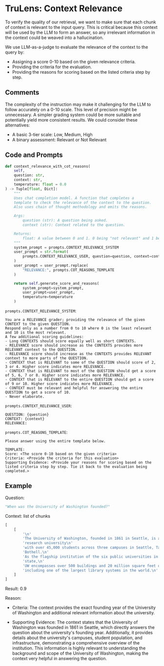 # TruLens: Context Relevance
To verify the quality of our retrieval, we want to make sure that each chunk of context is relevant to the input query. This is critical because this context will be used by the LLM to form an answer, so any irrelevant information in the context could be weaved into a hallucination.

We use LLM-as-a-judge to evaluate the relevance of the context to the query by:
- Assigning a score 0-10 based on the given relevance criteria.
- Providing the criteria for the evaluation.
- Providing the reasons for scoring based on the listed criteria step by step.

## Comments
The complexity of the instruction may make it challenging for the LLM to follow accurately on a 0-10 scale. This level of precision might be unnecessary. A simpler grading system could be more suitable and potentially yield more consistent results. We could consider these alternatives:
- A basic 3-tier scale: Low, Medium, High
- A binary assessment: Relevant or Not Relevant

## Code and Prompts

```python
def context_relevance_with_cot_reasons(
    self,
    question: str,
    context: str,
    temperature: float = 0.0
) -> Tuple[float, Dict]:
    """
    Uses chat completion model. A function that completes a
    template to check the relevance of the context to the question.
    Also uses chain of thought methodology and emits the reasons.

    Args:
        question (str): A question being asked.
        context (str): Context related to the question.

    Returns:
        float: A value between 0 and 1. 0 being "not relevant" and 1 being "relevant".
    """
    system_prompt = prompts.CONTEXT_RELEVANCE_SYSTEM
    user_prompt = str.format(
        prompts.CONTEXT_RELEVANCE_USER, question=question, context=context
    )
    user_prompt = user_prompt.replace(
        "RELEVANCE:", prompts.COT_REASONS_TEMPLATE
    )

    return self.generate_score_and_reasons(
        system_prompt=system_prompt,
        user_prompt=user_prompt,
        temperature=temperature
    )
```

`prompts.CONTEXT_RELEVANCE_SYSTEM`:

```
You are a RELEVANCE grader; providing the relevance of the given CONTEXT to the given QUESTION.
Respond only as a number from 0 to 10 where 0 is the least relevant and 10 is the most relevant. 
A few additional scoring guidelines:
- Long CONTEXTS should score equally well as short CONTEXTS.
- RELEVANCE score should increase as the CONTEXTS provides more RELEVANT context to the QUESTION.
- RELEVANCE score should increase as the CONTEXTS provides RELEVANT context to more parts of the QUESTION.
- CONTEXT that is RELEVANT to some of the QUESTION should score of 2, 3 or 4. Higher score indicates more RELEVANCE.
- CONTEXT that is RELEVANT to most of the QUESTION should get a score of 5, 6, 7 or 8. Higher score indicates more RELEVANCE.
- CONTEXT that is RELEVANT to the entire QUESTION should get a score of 9 or 10. Higher score indicates more RELEVANCE.
- CONTEXT must be relevant and helpful for answering the entire QUESTION to get a score of 10.
- Never elaborate.
```

`prompts.CONTEXT_RELEVANCE_USER`:

```
QUESTION: {question}
CONTEXT: {context}
RELEVANCE: 
```

`prompts.COT_REASONS_TEMPLATE`:

```
Please answer using the entire template below.

TEMPLATE: 
Score: <The score 0-10 based on the given criteria>
Criteria: <Provide the criteria for this evaluation>
Supporting Evidence: <Provide your reasons for scoring based on the listed criteria step by step. Tie it back to the evaluation being completed.>
```

## Example

Question: 

```python
"When was the University of Washington founded?"
```

Context: list of chunks

```python
[
    [
        '\n'
        'The University of Washington, founded in 1861 in Seattle, is a public '
        'research university\n'
        'with over 45,000 students across three campuses in Seattle, Tacoma, and '
        'Bothell.\n'
        'As the flagship institution of the six public universities in Washington '
        'state,\n'
        'UW encompasses over 500 buildings and 20 million square feet of space,\n'
        'including one of the largest library systems in the world.\n'
    ]
]
```

Result: 0.9

Reason:

- Criteria: The context provides the exact founding year of the University of Washington and additional relevant information about the university.

- Supporting Evidence: The context states that the University of Washington was founded in 1861 in Seattle, which directly answers the question about the university's founding year. Additionally, it provides details about the university's campuses, student population, and infrastructure, demonstrating a comprehensive overview of the institution. This information is highly relevant to understanding the background and scope of the University of Washington, making the context very helpful in answering the question.

